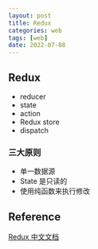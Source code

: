 ```yaml
---
layout: post
title: Redux
categories: web
tags: [web]
date: 2022-07-08
---
```


## Redux

* reducer
* state
* action
* Redux store
* dispatch

### 三大原则

* 单一数据源
* State 是只读的
* 使用纯函数来执行修改



## Reference
[Redux 中文文档](https://www.redux.org.cn/)  
